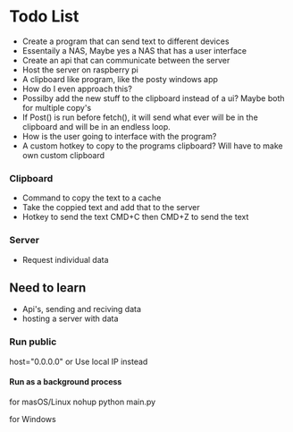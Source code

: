 # Todo List

  - Create a program that can send text to different devices
  - Essentaily a NAS, Maybe yes a NAS that has a user interface
  - Create an api that can communicate between the server
  - Host the server on raspberry pi
  - A clipboard like program, like the posty windows app
  - How do I even approach this?
  - Possilby add the new stuff to the clipboard instead of a ui? Maybe both for multiple copy's
  - If Post() is run before fetch(), it will send what ever will be in the clipboard and will
    be in an endless loop.
  - How is the user going to interface with the program?
  -   A custom hotkey to copy to the programs clipboard?
        Will have to make own custom clipboard

### Clipboard
  - Command to copy the text to a cache
  - Take the coppied text and add that to the server
  - Hotkey to send the text
      CMD+C then CMD+Z to send the text

### Server
  - Request individual data

## Need to learn
  - Api's, sending and reciving data
  - hosting a server with data

### Run public
host="0.0.0.0"
or
Use local IP instead

#### Run as a background process
for masOS/Linux
nohup python main.py

for Windows

